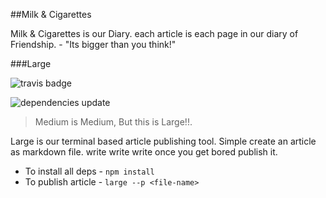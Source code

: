 ##Milk & Cigarettes

Milk & Cigarettes is our Diary. each article is each page in our 
diary of Friendship. - "Its bigger than you think!"


###Large

![travis badge](https://travis-ci.org/27AE60/milkandcigarettes.svg?branch=dev)

![dependencies update](https://david-dm.org/27AE60/milkandcigarettes.png)


> Medium is Medium, But this is Large!!.

Large is our terminal based article publishing tool. Simple create an article as 
markdown file. write write write once you get bored publish it.


- To install all deps - `npm install`
- To publish article - `large --p <file-name>`
